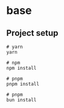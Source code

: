 # base

## Project setup

```
# yarn
yarn

# npm
npm install

# pnpm
pnpm install

# pnpm
bun install
```

